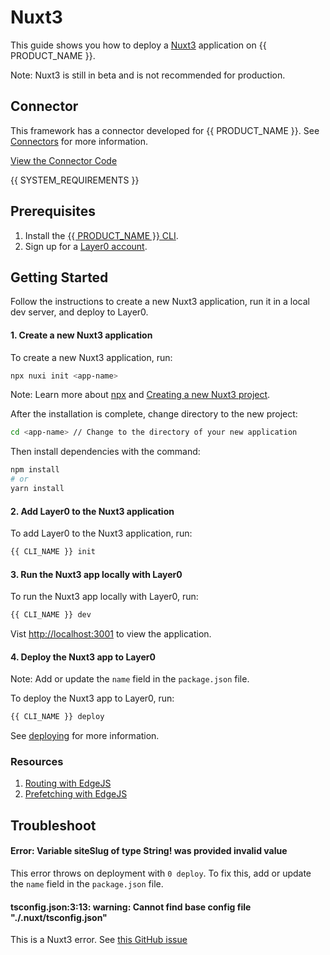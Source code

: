 # Nuxt3

This guide shows you how to deploy a [Nuxt3](https://v3.nuxtjs.org) application on {{ PRODUCT_NAME }}.

Note: Nuxt3 is still in beta and is not recommended for production.

## Connector

This framework has a connector developed for {{ PRODUCT_NAME }}. See [Connectors](connectors) for more information.

[View the Connector Code](https://github.com/layer0-docs/layer0-connectors/tree/main/layer0-nuxt3-connector?button)

{{ SYSTEM_REQUIREMENTS }}

## Prerequisites

1. Install the [{{ PRODUCT_NAME }} CLI](cli).
2. Sign up for a [Layer0 account](https://layer0.io/signup).

## Getting Started

Follow the instructions to create a new Nuxt3 application, run it in a local dev server, and deploy to Layer0.

#### 1. Create a new Nuxt3 application

To create a new Nuxt3 application, run:

```bash
npx nuxi init <app-name>
```

Note: Learn more about [npx](https://nodejs.dev/learn/the-npx-nodejs-package-runner) and [Creating a new Nuxt3 project](https://v3.nuxtjs.org/getting-started/installation#new-project).

After the installation is complete, change directory to the new project:

```bash
cd <app-name> // Change to the directory of your new application
```

Then install dependencies with the command:

``` bash
npm install
# or
yarn install
```

#### 2. Add Layer0 to the Nuxt3 application

To add Layer0 to the Nuxt3 application, run:

```bash
{{ CLI_NAME }} init
```

#### 3. Run the Nuxt3 app locally with Layer0

To run the Nuxt3 app locally with Layer0, run:

```bash
{{ CLI_NAME }} dev
```

Vist [http://localhost:3001](http://localhost:3001) to view the application.

#### 4. Deploy the Nuxt3 app to Layer0

Note: Add or update the `name` field in the `package.json` file.

To deploy the Nuxt3 app to Layer0, run:

```bash
{{ CLI_NAME }} deploy
```

See [deploying](deploying) for more information.

### Resources
1. [Routing with EdgeJS](https://docs.layer0.co/guides/routing)
2. [Prefetching with EdgeJS](https://docs.layer0.co/guides/prefetching)

## Troubleshoot

#### Error: Variable siteSlug of type String! was provided invalid value

This error throws on deployment with `0 deploy`. To fix this, add or update the `name` field in the `package.json` file.

#### tsconfig.json:3:13: warning: Cannot find base config file "./.nuxt/tsconfig.json"

This is a Nuxt3 error. See [this GitHub issue](https://github.com/nuxt/framework/issues/1912)